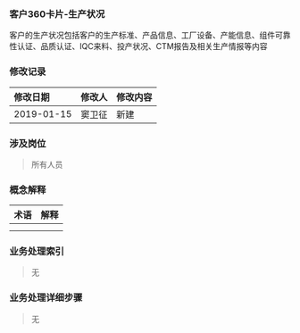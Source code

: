 ### 客户360卡片-生产状况

客户的生产状况包括客户的生产标准、产品信息、工厂设备、产能信息、组件可靠性认证、品质认证、IQC来料、投产状况、CTM报告及相关生产情报等内容

### 修改记录

| 修改日期 | 修改人 | 修改内容 |
| :--- | :--- | :--- |
| 2019-01-15 | 窦卫征 | 新建 |

### 涉及岗位

> 所有人员

### 概念解释

| 术语 | 解释 |
| :--- | :--- |
|  |  |
|  |  |

### 业务处理索引

> 无

### 业务处理详细步骤

> 无



